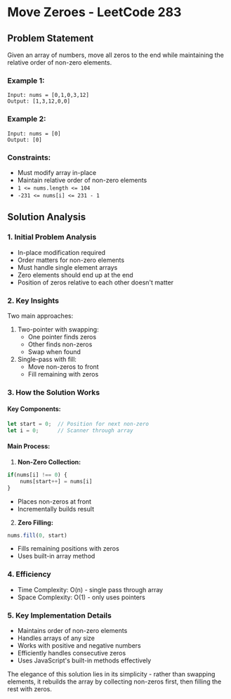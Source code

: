 # Move Zeroes - LeetCode 283

## Problem Statement
Given an array of numbers, move all zeros to the end while maintaining the relative order of non-zero elements.

### Example 1:
```
Input: nums = [0,1,0,3,12]
Output: [1,3,12,0,0]
```

### Example 2:
```
Input: nums = [0]
Output: [0]
```

### Constraints:
* Must modify array in-place
* Maintain relative order of non-zero elements
* `1 <= nums.length <= 104`
* `-231 <= nums[i] <= 231 - 1`

## Solution Analysis

### 1. Initial Problem Analysis
- In-place modification required
- Order matters for non-zero elements
- Must handle single element arrays
- Zero elements should end up at the end
- Position of zeros relative to each other doesn't matter

### 2. Key Insights
Two main approaches:
1. Two-pointer with swapping:
   - One pointer finds zeros
   - Other finds non-zeros
   - Swap when found
2. Single-pass with fill:
   - Move non-zeros to front
   - Fill remaining with zeros

### 3. How the Solution Works

#### Key Components:
```javascript
let start = 0;  // Position for next non-zero
let i = 0;      // Scanner through array
```

#### Main Process:
1. **Non-Zero Collection:**
```javascript
if(nums[i] !== 0) {
    nums[start++] = nums[i]
}
```
- Places non-zeros at front
- Incrementally builds result

2. **Zero Filling:**
```javascript
nums.fill(0, start)
```
- Fills remaining positions with zeros
- Uses built-in array method

### 4. Efficiency
- Time Complexity: O(n) - single pass through array
- Space Complexity: O(1) - only uses pointers

### 5. Key Implementation Details
- Maintains order of non-zero elements
- Handles arrays of any size
- Works with positive and negative numbers
- Efficiently handles consecutive zeros
- Uses JavaScript's built-in methods effectively

The elegance of this solution lies in its simplicity - rather than swapping elements, it rebuilds the array by collecting non-zeros first, then filling the rest with zeros.